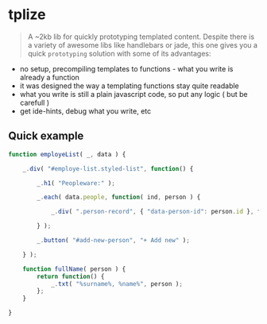 # tplize

> A ~2kb lib for quickly prototyping templated content.
> Despite there is a variety of awesome libs like handlebars or jade, this one gives you a quick `prototyping` solution with some of its advantages:

* no setup, precompiling templates to functions - what you write is already a function
* it was designed the way a templating functions stay quite readable
* what you write is still a plain javascript code, so put any logic ( but be carefull )
* get ide-hints, debug what you write, etc

## Quick example

```javascript
function employeList( _, data ) {

    _.div( "#employe-list.styled-list", function() {

        _.h1( "Peopleware:" );

        _.each( data.people, function( ind, person ) {

            _.div( ".person-record", { "data-person-id": person.id }, fullName( person ) );

        } );

        _.button( "#add-new-person", "+ Add new" );

    } );

    function fullName( person ) {
        return function() {
            _.txt( "%surname%, %name%", person );
        };
    }

}	
```
